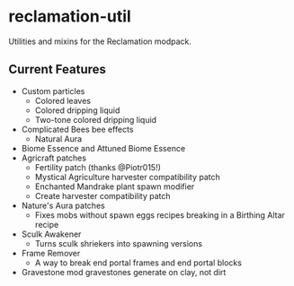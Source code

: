 # reclamation-util
Utilities and mixins for the Reclamation modpack.

## Current Features

* Custom particles
  * Colored leaves
  * Colored dripping liquid
  * Two-tone colored dripping liquid
* Complicated Bees bee effects
  * Natural Aura
* Biome Essence and Attuned Biome Essence
* Agricraft patches 
  * Fertility patch (thanks @Piotr015!)
  * Mystical Agriculture harvester compatibility patch
  * Enchanted Mandrake plant spawn modifier
  * Create harvester compatibility patch
* Nature's Aura patches
  * Fixes mobs without spawn eggs recipes breaking in a Birthing Altar recipe
* Sculk Awakener
  * Turns sculk shriekers into spawning versions
* Frame Remover
  * A way to break end portal frames and end portal blocks
* Gravestone mod gravestones generate on clay, not dirt
